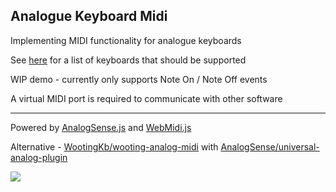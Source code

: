 ## Analogue Keyboard Midi

Implementing MIDI functionality for analogue keyboards

See [here](https://github.com/AnalogSense/JavaScript-SDK) for a list of keyboards that should be supported

WIP demo - currently only supports Note On / Note Off events

A virtual MIDI port is required to communicate with other software


---

Powered by [AnalogSense.js](https://github.com/AnalogSense/JavaScript-SDK) and [WebMidi.js](https://github.com/djipco/webmidi)

Alternative -
[WootingKb/wooting-analog-midi](https://github.com/WootingKb/wooting-analog-midi) with [AnalogSense/universal-analog-plugin](https://github.com/AnalogSense/universal-analog-plugin)

<img src="https://count.lnfinite.space/repo/analogue-keyboard-midi.svg">